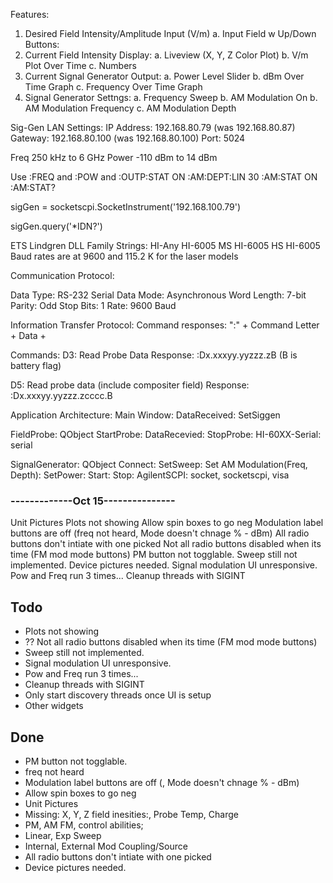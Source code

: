 Features:
1. Desired Field Intensity/Amplitude Input (V/m)
    a. Input Field w Up/Down Buttons: 
2. Current Field Intensity Display:
    a. Liveview (X, Y, Z Color Plot)
    b. V/m Plot Over Time
    c. Numbers
3. Current Signal Generator Output:
    a. Power Level Slider
    b. dBm Over Time Graph
    c. Frequency Over Time Graph
4. Signal Generator Settngs:
    a. Frequency Sweep
    b. AM Modulation On
    b. AM Modulation Frequency
    c. AM Modulation Depth

Sig-Gen LAN Settings:
IP Address: 192.168.80.79 (was 192.168.80.87)
Gateway: 192.168.80.100 (was 192.168.80.100)
Port: 5024

Freq 250 kHz to 6 GHz
Power -110 dBm to 14 dBm

Use :FREQ and :POW and :OUTP:STAT ON
:AM:DEPT:LIN 30
:AM:STAT ON
:AM:STAT?

sigGen = socketscpi.SocketInstrument('192.168.100.79')

sigGen.query('*IDN?')


ETS Lindgren DLL Family Strings:
HI-Any HI-6005 MS HI-6005 HS HI-6005
 Baud rates are at 9600 and 115.2 K for the laser models

Communication Protocol:

Data Type: RS-232 Serial
Data Mode: Asynchronous
Word Length: 7-bit
Parity: Odd
Stop Bits: 1
Rate: 9600 Baud

Information Transfer Protocol: 
Command responses:
":" + Command Letter + Data + <CR>

Commands:
D3: Read Probe Data
Response: :Dx.xxxyy.yyzzz.zB<CR> (B is battery flag)

D5: Read probe data (include compositer field)
Response: :Dx.xxxyy.yyzzz.zcccc.B<CR>

Application Architecture:
Main Window:
DataReceived:
SetSiggen

FieldProbe: QObject
StartProbe:
DataRecevied:
StopProbe:
HI-60XX-Serial: serial

SignalGenerator: QObject
Connect:
SetSweep:
Set AM Modulation(Freq, Depth):
SetPower:
Start:
Stop:
AgilentSCPI: socket, socketscpi, visa



### -------------Oct 15---------------

Unit Pictures
Plots not showing
Allow spin boxes to go neg
Modulation label buttons are off (freq not heard, Mode doesn't chnage % - dBm)
All radio buttons don't intiate with one picked
Not all radio buttons disabled when its time (FM mod mode buttons)
PM button not togglable.
Sweep still not implemented.
Device pictures needed.
Signal modulation UI unresponsive.
Pow and Freq run 3 times...
Cleanup threads with SIGINT

## Todo

- Plots not showing
- ?? Not all radio buttons disabled when its time (FM mod mode buttons)
- Sweep still not implemented.
- Signal modulation UI unresponsive.
- Pow and Freq run 3 times...
- Cleanup threads with SIGINT
- Only start discovery threads once UI is setup
- Other widgets

## Done

- PM button not togglable.
- freq not heard
- Modulation label buttons are off (, Mode doesn't chnage % - dBm)
- Allow spin boxes to go neg
- Unit Pictures
- Missing: X, Y, Z field inesities:, Probe Temp, Charge
- PM, AM FM, control abilities;
- Linear, Exp Sweep
- Internal, External Mod Coupling/Source
- All radio buttons don't intiate with one picked
- Device pictures needed.
